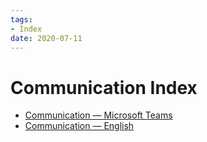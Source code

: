 ```yaml
---
tags:
- Index
date: 2020-07-11
---
```


# Communication  Index

<!--
```dataview
List
From #Communicate 
```
-->

- [Communication — Microsoft Teams](Communication%20%E2%80%94%20Microsoft%20Teams.md)
- [Communication — English](Communication%20%E2%80%94%20English.md)

